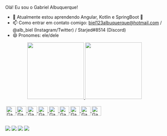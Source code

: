  Olá! Eu sou o Gabriel Albuquerque! 
 
- 📖 Atualmente estou aprendendo Angular, Kotlin e SpringBoot 📖
- 📫 Como entrar em contato comigo: biel123albuquerque@hotmail.com / @alb_biel (Instagram/Twitter) / Starjed#8514 (Discord)
- 😄 Pronomes: ele/dele


<div align="center">
  <a href="https://github.com/Starjed">
  <img height="180em" src="https://github-readme-stats.vercel.app/api?username=Starjed&theme=dracula&count_private=true"/>
  <img height="180em" src="https://github-readme-stats.vercel.app/api/top-langs/?username=Starjed&layout=compact&langs_count=7&theme=dracula"/>
</div>
 
 
 <div style="padding: 3px"><br>
 
  <img align="center" alt= "Gabriel-Git" height="30" widht="45" src="https://img.shields.io/badge/Kotlin-0095D5?&style=for-the-badge&logo=kotlin&logoColor=white">
  <img align="center" alt= "Gabriel-Ts" height="30" widht="40" src="https://img.shields.io/badge/TypeScript-007ACC?style=for-the-badge&logo=typescript&logoColor=white)">  
  <img align="center" alt= "Gabriel-Intellij" height="30" widht="40" src="https://img.shields.io/badge/IntelliJ_IDEA-000000.svg?style=for-the-       badge&logo=intellij-idea&logoColor=white">  
  <img align="center" alt= "Gabriel-Spring" height="30" widht="40" src="https://img.shields.io/badge/Spring_Boot-F2F4F9?style=for-the-badge&logo=spring-boot"> 
  <img align="center" alt= "Gabriel-Angular" height="30" widht="40" src="https://img.shields.io/badge/Angular-DD0031?style=for-the-badge&logo=angular&logoColor=white"> 
  <img align="center" alt= "Gabriel-JUnit" height="30" widht="40" src="https://img.shields.io/badge/Junit5-25A162?style=for-the-badge&logo=junit5&logoColor=white"> 
  <img align="center" alt= "Gabriel-ubuntu" height="30" widht="40" src="https://img.shields.io/badge/Ubuntu-E95420?style=for-the-badge&logo=ubuntu&logoColor=white"> 
  <img align="center" alt= "Gabriel-ubuntu" height="30" widht="40" src="https://img.shields.io/badge/WebStorm-000000?style=for-the-badge&logo=WebStorm&logoColor=white"> 
  <img align="center" alt= "Gabriel-ubuntu" height="30" widht="40" src="https://img.shields.io/badge/GIT-E44C30?style=for-the-badge&logo=git&logoColor=white">

</div>
  
  ##
  
  <div> 
  <a href="https://instagram.com/alb_biel" target="_blank"><img src="https://img.shields.io/badge/-Instagram-%23E4405F?style=for-the-badge&logo=instagram&logoColor=white" target="_blank"></a>
  <a href = "mailto:biel123albuquerque@hotmail.com"><img src="https://img.shields.io/badge/-Gmail-%23333?style=for-the-badge&logo=gmail&logoColor=white" target="_blank"></a>
  <a href="https://www.linkedin.com/in/gabriel-moitinho-de-albuquerque-883b281a0/" target="_blank"><img src="https://img.shields.io/badge/-LinkedIn-%230077B5?style=for-the-badge&logo=linkedin&logoColor=white" target="_blank"></a> 
  <a href="Starjed#8514 target="_blank"><img src= https://img.shields.io/badge/Discord-7289DA?style=for-the-badge&logo=discord&logoColor=white target="_blank"></a> 
  </div>
  

